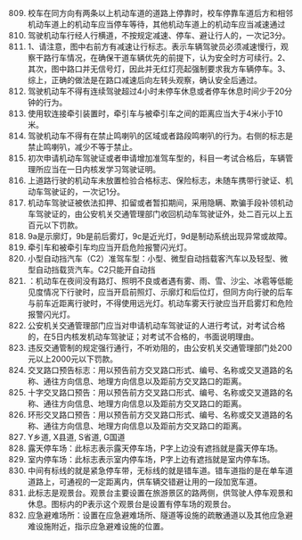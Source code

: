 809. 校车在同方向有两条以上机动车道的道路上停靠时，校车停靠车道后方和相邻机动车道上的机动车应当停车等待，其他机动车道上的机动车应当减速通过
814. 驾驶机动车行经人行横道，不按规定减速、停车、避让行人的，一次记3分。
818. 1、请注意，图中右前方有减速让行标志。表示车辆驾驶员必须减速慢行，观察干路行车情况，在确保干道车辆优先的前提下，认为安全时方可续行。2、其次，图中路口并无信号灯，因此并无红灯亮起强制要求我方车辆停车。3、综上，正确的做法是在路口减速后向左转头观察，确认安全后通过。
820. 驾驶机动车不得有连续驾驶超过4小时未停车休息或者停车休息时间少于20分钟的行为。
828. 使用软连接牵引装置时，牵引车与被牵引车之间的距离应当大于4米小于10米。
832. 驾驶机动车不得有在禁止鸣喇叭的区域或者路段鸣喇叭的行为。右侧的标志是禁止鸣喇叭，减少不等于禁止。
835. 初次申请机动车驾驶证或者申请增加准驾车型的，科目一考试合格后，车辆管理所应当在一日内核发学习驾驶证明。
844. 上道路行驶的机动车未放置检验合格标志、保险标志，未随车携带行驶证、机动车驾驶证的，一次记1分。
850. 机动车驾驶证被依法扣押、扣留或者暂扣期间，采用隐瞒、欺骗手段补领机动车驾驶证的，由公安机关交通管理部门收回机动车驾驶证外，处二百元以上五百元以下罚款。
852. 9a是示廓灯，9b是前后雾灯，9c是近光灯，9d是制动系统出现异常或故障。
856. 牵引车和被牵引车均应当开启危险报警闪光灯。
858. 小型自动挡汽车（C2）准驾车型：小型、微型自动挡载客汽车以及轻型、微型自动挡载货汽车。C2只能开自动挡
862. ：机动车在夜间没有路灯、照明不良或者遇有雾、雨、雪、沙尘、冰雹等低能见度情况下行驶时，应当开启前照灯、示廓灯和后位灯，但同方向行驶的后车与前车近距离行驶时，不得使用远光灯。机动车雾天行驶应当开启雾灯和危险报警闪光灯。
866. 公安机关交通管理部门应当对申请机动车驾驶证的人进行考试，对考试合格的，在5日内核发机动车驾驶证；对考试不合格的，书面说明理由。
871. 违反交通管制的规定强行通行，不听劝阻的，由公安机关交通管理部门处200元以上2000元以下罚款。
884. 交叉路口预告标志：用以预告前方交叉路口形式、编号、名称或交叉道路的名称、通往方向信息、地理方向信息以及距前方交叉路口的距离。
885. 十字交叉路口预告：用以预告前方交叉路口形式、编号、名称或交叉道路的名称、通往方向信息、地理方向信息以及距前方交叉路口的距离。
888. 环形交叉路口预告：用以预告前方交叉路口形式、编号、名称或交叉道路的名称、通往方向信息、地理方向信息以及距前方交叉路口的距离。
893. Y乡道, X县道, S省道, G国道
895. 露天停车场：此标志表示露天停车场，P字上边没有遮挡就是露天停车场。
896. 室内停车场：此标志表示室内停车场，P字上边有遮挡就是室内停车场。
897. 中间有标线的就是紧急停车带，无标线的就是错车道。错车道指的是在单车道道路上，可通视的一定距离内，供车辆交错避让用的一段加宽车道。
898. 此标志是观景台。观景台主要设置在旅游景区的路两侧，供驾驶人停车观景和休息。图标内的P表示这个观景台是设置有停车场的观景台。
899. 应急避难场所：设置在应急避难场所、隧道等设施的疏散通道以及其他应急避难设施附近，指示应急避难设施的位置。

